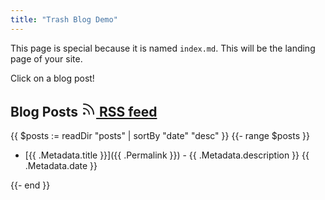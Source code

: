 ```yaml
---
title: "Trash Blog Demo"
---
```


This page is special because it is named `index.md`. This will be the landing page of your site.

Click on a blog post!

## Blog Posts [<svg xmlns="http://www.w3.org/2000/svg" width="24" height="24" viewBox="0 0 24 24" fill="none" stroke="currentColor" stroke-width="2" stroke-linecap="round" stroke-linejoin="round" class="feather feather-rss"><path d="M4 11a9 9 0 0 1 9 9"></path><path d="M4 4a16 16 0 0 1 16 16"></path><circle cx="5" cy="19" r="1"></circle></svg> RSS feed](/rss.xml)

<!-- display all posts in the `posts` directory -->

{{ $posts := readDir "posts" | sortBy "date" "desc" }}
{{- range $posts }}

- [{{ .Metadata.title }}]({{ .Permalink }}) - {{ .Metadata.description }} <span style="color: var(--gruvbox-light4)">{{ .Metadata.date }}<span>

{{- end }}
